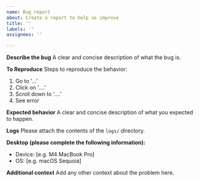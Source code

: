 ```yaml
---
name: Bug report
about: Create a report to help us improve
title: ''
labels: ''
assignees: ''

---
```


**Describe the bug**
A clear and concise description of what the bug is.

**To Reproduce**
Steps to reproduce the behavior:
1. Go to '...'
2. Click on '....'
3. Scroll down to '....'
4. See error

**Expected behavior**
A clear and concise description of what you expected to happen.

**Logs**
Please attach the contents of the `logs/` directory.

**Desktop (please complete the following information):**
 - Device: [e.g. M4 MacBook Pro]
 - OS: [e.g. macOS Sequoia]

**Additional context**
Add any other context about the problem here.
